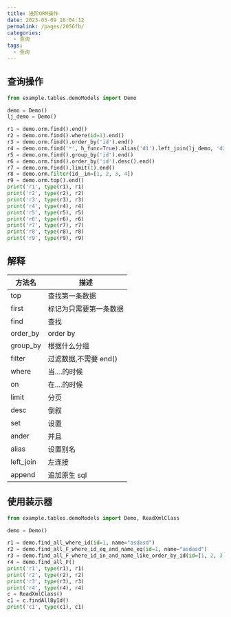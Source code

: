 ```yaml
---
title: 进阶ORM操作
date: 2023-05-09 16:04:12
permalink: /pages/2056fb/
categories:
  - 查询
tags:
  - 查询
---
```


## 查询操作

```python
from example.tables.demoModels import Demo

demo = Demo()
lj_demo = Demo()

r1 = demo.orm.find().end()
r2 = demo.orm.find().where(id=1).end()
r3 = demo.orm.find().order_by('id').end()
r4 = demo.orm.find('*', h_func=True).alias('d1').left_join(lj_demo, 'd2').on('d1.id', 'd2.id').end()
r5 = demo.orm.find().group_by('id').end()
r6 = demo.orm.find().order_by('id').desc().end()
r7 = demo.orm.find().limit(1).end()
r8 = demo.orm.filter(id__in=[1, 2, 3, 4])
r9 = demo.orm.top().end()
print('r1', type(r1), r1)
print('r2', type(r2), r2)
print('r3', type(r3), r3)
print('r4', type(r4), r4)
print('r5', type(r5), r5)
print('r6', type(r6), r6)
print('r7', type(r7), r7)
print('r8', type(r8), r8)
print('r9', type(r9), r9)

```

## 解释

| 方法名    | 描述                   |
| --------- | ---------------------- |
| top       | 查找第一条数据         |
| first     | 标记为只需要第一条数据 |
| find      | 查找                   |
| order_by  | order by               |
| group_by  | 根据什么分组           |
| filter    | 过滤数据,不需要 end()  |
| where     | 当....的时候           |
| on        | 在....的时候           |
| limit     | 分页                   |
| desc      | 倒叙                   |
| set       | 设置                   |
| ander     | 并且                   |
| alias     | 设置别名               |
| left_join | 左连接                 |
| append    | 追加原生 sql           |

## 使用装示器

```python
from example.tables.demoModels import Demo, ReadXmlClass

demo = Demo()

r1 = demo.find_all_where_id(id=1, name="asdasd")
r2 = demo.find_all_F_where_id_eq_and_name_eq(id=1, name="asdasd")
r3 = demo.find_all_F_where_id_in_and_name_like_order_by_id(id=[1, 2, 3, 4], name="%a%")
r4 = demo.find_all_F()
print('r1', type(r1), r1)
print('r2', type(r2), r2)
print('r3', type(r3), r3)
print('r4', type(r4), r4)
c = ReadXmlClass()
c1 = c.findAllById()
print('c1', type(c1), c1)

```
